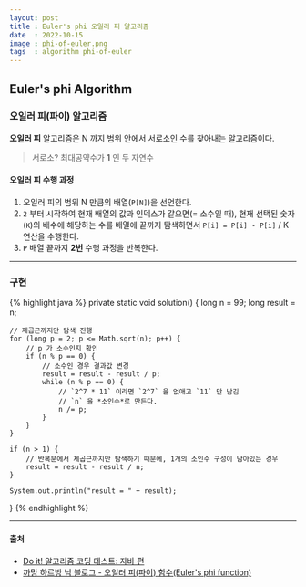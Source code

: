 ```yaml
---
layout: post
title : Euler's phi 오일러 피 알고리즘
date  : 2022-10-15
image : phi-of-euler.png
tags  : algorithm phi-of-euler
---
```


## Euler's phi Algorithm
### 오일러 피(파이) 알고리즘
**오일러 피** 알고리즘은 N 까지 범위 안에서 서로소인 수를 찾아내는 알고리즘이다.

> 서로소? 최대공약수가 **1** 인 두 자연수

#### 오일러 피 수행 과정
1. 오일러 피의 범위 N 만큼의 배열(`P[N]`)을 선언한다.
2. `2` 부터 시작하여 현재 배열의 값과 인덱스가 같으면(= 소수일 때), 현재 선택된 숫자(`K`)의 배수에 해당하는 수를 배열에 끝까지 탐색하면서 `P[i] = P[i] - P[i]` / K 연산을 수행한다.
3. `P` 배열 끝까지 **2번** 수행 과정을 반복한다.

---

### 구현
{% highlight java %}
private static void solution() {
    long n = 99;
    long result = n;

    // 제곱근까지만 탐색 진행
    for (long p = 2; p <= Math.sqrt(n); p++) {
        // p 가 소수인지 확인
        if (n % p == 0) {
            // 소수인 경우 결과값 변경
            result = result - result / p;
            while (n % p == 0) {
                // `2^7 * 11` 이라면 `2^7` 을 없애고 `11` 만 남김
                // `n` 을 *소인수*로 만든다.
                n /= p;
            }
        }
    }

    if (n > 1) {
        // 반복문에서 제곱근까지만 탐색하기 때문에, 1개의 소인수 구성이 남아있는 경우
        result = result - result / n;
    }

    System.out.println("result = " + result);
}
{% endhighlight %}

---

#### 출처
- [Do it! 알고리즘 코딩 테스트: 자바 편](http://www.kyobobook.co.kr/product)
- [까망 하르방 님 블로그 - 오일러 피(파이) 함수(Euler's phi function)](https://zoosso.tistory.com/243)
